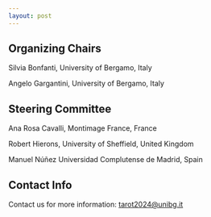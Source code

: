 ```yaml
---
layout: post
---
```

## Organizing Chairs
Silvia Bonfanti, University of Bergamo, Italy

Angelo Gargantini, University of Bergamo, Italy

## Steering Committee
Ana Rosa Cavalli, Montimage France, France

Robert Hierons, University of Sheffield, United Kingdom

Manuel Núñez Universidad Complutense de Madrid, Spain

## Contact Info
Contact us for more information: tarot2024@unibg.it
